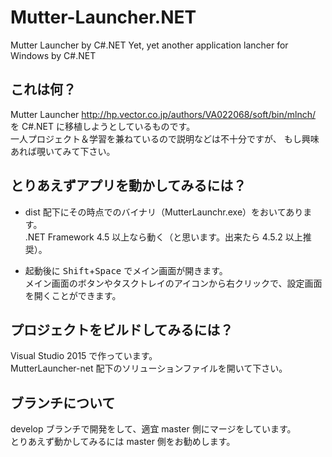 # Mutter-Launcher.NET

Mutter Launcher by C#.NET
Yet, yet another application lancher for Windows by C#.NET

## これは何？

Mutter Launcher <http://hp.vector.co.jp/authors/VA022068/soft/bin/mlnch/>  
を C#.NET に移植しようとしているものです。  
一人プロジェクト＆学習を兼ねているので説明などは不十分ですが、
もし興味あれば覗いてみて下さい。

## とりあえずアプリを動かしてみるには？

- dist 配下にその時点でのバイナリ（MutterLaunchr.exe）をおいてあります。  
.NET Framework 4.5 以上なら動く（と思います。出来たら 4.5.2 以上推奨）。

- 起動後に <kbd>Shift</kbd>+<kbd>Space</kbd> でメイン画面が開きます。  
メイン画面のボタンやタスクトレイのアイコンから右クリックで、設定画面を開くことができます。

## プロジェクトをビルドしてみるには？

Visual Studio 2015 で作っています。  
MutterLauncher-net 配下のソリューションファイルを開いて下さい。


## ブランチについて
develop ブランチで開発をして、適宜 master 側にマージをしています。  
とりあえず動かしてみるには master 側をお勧めします。
